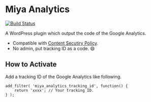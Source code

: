 # Miya Analytics

[![Build Status](https://travis-ci.org/miya0001/miya-analytics.svg?branch=master)](https://travis-ci.org/miya0001/miya-analytics)

A WordPress plugin which output the code of the Google Analytics.

* Compatible with [Content Secutiry Policy](https://developer.mozilla.org/en-US/docs/Web/HTTP/CSP).
* No admin, put tracking ID as a code. :smile:

## How to Activate

Add a tracking ID of the Google Analytics like following.

```
add_filter( 'miya_analytics_tracking_id', function() {
	return 'xxxx'; // Your tracking ID.
} );
```
